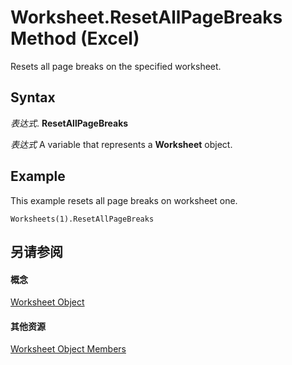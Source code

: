 
# Worksheet.ResetAllPageBreaks Method (Excel)

Resets all page breaks on the specified worksheet.


## Syntax

 _表达式_. **ResetAllPageBreaks**

 _表达式_ A variable that represents a **Worksheet** object.


## Example

This example resets all page breaks on worksheet one.


```
Worksheets(1).ResetAllPageBreaks
```


## 另请参阅


#### 概念


[Worksheet Object](182b705e-854a-81cc-a4b0-59b942de55ae.md)
#### 其他资源


[Worksheet Object Members](http://msdn.microsoft.com/library/f8c1afea-1a1c-f5e4-37e3-52c434c8c157%28Office.15%29.aspx)